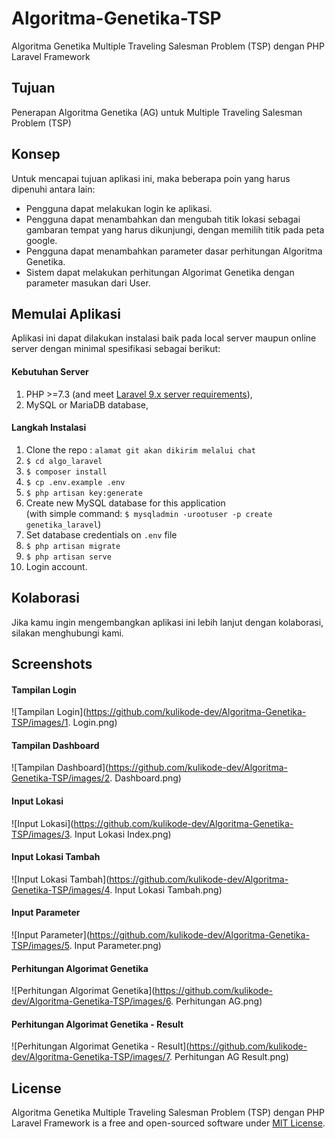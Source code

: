 # Algoritma-Genetika-TSP
Algoritma Genetika Multiple Traveling Salesman Problem (TSP) dengan PHP Laravel Framework

## Tujuan
Penerapan Algoritma Genetika (AG) untuk Multiple Traveling Salesman Problem (TSP)

## Konsep
Untuk mencapai tujuan aplikasi ini, maka beberapa poin yang harus dipenuhi antara lain:

- Pengguna dapat melakukan login ke aplikasi.
- Pengguna dapat menambahkan dan mengubah titik lokasi sebagai gambaran tempat yang harus dikunjungi, dengan memilih titik pada peta google.
- Pengguna dapat menambahkan parameter dasar perhitungan Algoritma Genetika.
- Sistem dapat melakukan perhitungan Algorimat Genetika dengan parameter masukan dari User.

## Memulai Aplikasi
Aplikasi ini dapat dilakukan instalasi baik pada local server maupun online server dengan minimal spesifikasi sebagai berikut:

#### Kebutuhan Server
1. PHP >=7.3 (and meet [Laravel 9.x server requirements](https://laravel.com/docs/9.x/deployment#server-requirements)),
2. MySQL or MariaDB database,

#### Langkah Instalasi

1. Clone the repo : `alamat git akan dikirim melalui chat`
2. `$ cd algo_laravel`
3. `$ composer install`
4. `$ cp .env.example .env`
5. `$ php artisan key:generate`
6. Create new MySQL database for this application  
(with simple command: `$ mysqladmin -urootuser -p create genetika_laravel`)
7. Set database credentials on `.env` file
8. `$ php artisan migrate`
9. `$ php artisan serve`
10. Login account.

## Kolaborasi
Jika kamu ingin mengembangkan aplikasi ini lebih lanjut dengan kolaborasi, silakan menghubungi kami.

## Screenshots
#### Tampilan Login
![Tampilan Login](https://github.com/kulikode-dev/Algoritma-Genetika-TSP/images/1. Login.png)

#### Tampilan Dashboard
![Tampilan Dashboard](https://github.com/kulikode-dev/Algoritma-Genetika-TSP/images/2. Dashboard.png)

#### Input Lokasi
![Input Lokasi](https://github.com/kulikode-dev/Algoritma-Genetika-TSP/images/3. Input Lokasi Index.png)

#### Input Lokasi Tambah
![Input Lokasi Tambah](https://github.com/kulikode-dev/Algoritma-Genetika-TSP/images/4. Input Lokasi Tambah.png)

#### Input Parameter
![Input Parameter](https://github.com/kulikode-dev/Algoritma-Genetika-TSP/images/5. Input Parameter.png)

#### Perhitungan Algorimat Genetika
![Perhitungan Algorimat Genetika](https://github.com/kulikode-dev/Algoritma-Genetika-TSP/images/6. Perhitungan AG.png)

#### Perhitungan Algorimat Genetika - Result
![Perhitungan Algorimat Genetika - Result](https://github.com/kulikode-dev/Algoritma-Genetika-TSP/images/7. Perhitungan AG Result.png)

## License

Algoritma Genetika Multiple Traveling Salesman Problem (TSP) dengan PHP Laravel Framework is a free and open-sourced software under [MIT License](LICENSE).

